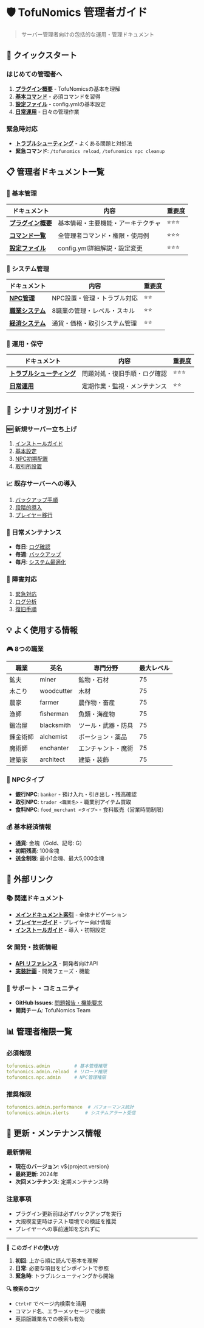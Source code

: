 # 🛡️ TofuNomics 管理者ガイド

> サーバー管理者向けの包括的な運用・管理ドキュメント

## 🚀 クイックスタート

### はじめての管理者へ
1. **[プラグイン概要](overview.md)** - TofuNomicsの基本を理解
2. **[基本コマンド](commands.md#基本管理コマンド)** - 必須コマンドを習得
3. **[設定ファイル](configuration.md)** - config.ymlの基本設定
4. **[日常運用](daily-operations.md)** - 日々の管理作業

### 緊急時対応
- **[トラブルシューティング](troubleshooting.md)** - よくある問題と対処法
- **緊急コマンド**: `/tofunomics reload`, `/tofunomics npc cleanup`

## 📋 管理者ドキュメント一覧

### 🔧 基本管理
| ドキュメント | 内容 | 重要度 |
|------------|------|--------|
| **[プラグイン概要](overview.md)** | 基本情報・主要機能・アーキテクチャ | ⭐⭐⭐ |
| **[コマンド一覧](commands.md)** | 全管理者コマンド・権限・使用例 | ⭐⭐⭐ |
| **[設定ファイル](configuration.md)** | config.yml詳細解説・設定変更 | ⭐⭐⭐ |

### 🤖 システム管理
| ドキュメント | 内容 | 重要度 |
|------------|------|--------|
| **[NPC管理](npc-management.md)** | NPC設置・管理・トラブル対応 | ⭐⭐ |
| **[職業システム](job-system.md)** | 8職業の管理・レベル・スキル | ⭐⭐ |
| **[経済システム](economy.md)** | 通貨・価格・取引システム管理 | ⭐⭐ |

### 🚨 運用・保守
| ドキュメント | 内容 | 重要度 |
|------------|------|--------|
| **[トラブルシューティング](troubleshooting.md)** | 問題対処・復旧手順・ログ確認 | ⭐⭐⭐ |
| **[日常運用](daily-operations.md)** | 定期作業・監視・メンテナンス | ⭐⭐ |

## 🎯 シナリオ別ガイド

### 🆕 新規サーバー立ち上げ
1. [インストールガイド](../install-guide.md)
2. [基本設定](configuration.md#基本設定)
3. [NPC初期配置](npc-management.md#初期セットアップ)
4. [取引所設置](economy.md#取引システム設定)

### 📈 既存サーバーへの導入
1. [バックアップ手順](troubleshooting.md#バックアップ・復旧手順)
2. [段階的導入](configuration.md#段階的導入)
3. [プレイヤー移行](daily-operations.md#プレイヤーサポート)

### 🔧 日常メンテナンス
- **毎日**: [ログ確認](daily-operations.md#毎日)
- **毎週**: [バックアップ](daily-operations.md#毎週)
- **毎月**: [システム最適化](daily-operations.md#毎月)

### 🚨 障害対応
1. [緊急対応](troubleshooting.md#緊急対応)
2. [ログ分析](troubleshooting.md#ログファイル確認)
3. [復旧手順](troubleshooting.md#バックアップ・復旧手順)

## 💡 よく使用する情報

### 🎮 8つの職業
| 職業 | 英名 | 専門分野 | 最大レベル |
|------|------|----------|-----------|
| 鉱夫 | miner | 鉱物・石材 | 75 |
| 木こり | woodcutter | 木材 | 75 |
| 農家 | farmer | 農作物・畜産 | 75 |
| 漁師 | fisherman | 魚類・海産物 | 75 |
| 鍛冶屋 | blacksmith | ツール・武器・防具 | 75 |
| 錬金術師 | alchemist | ポーション・薬品 | 75 |
| 魔術師 | enchanter | エンチャント・魔術 | 75 |
| 建築家 | architect | 建築・装飾 | 75 |

### 🤖 NPCタイプ
- **銀行NPC**: `banker` - 預け入れ・引き出し・残高確認
- **取引NPC**: `trader <職業名>` - 職業別アイテム買取
- **食料NPC**: `food_merchant <タイプ>` - 食料販売（営業時間制限）

### 💰 基本経済情報
- **通貨**: 金塊（Gold、記号: G）
- **初期残高**: 100金塊
- **送金制限**: 最小1金塊、最大5,000金塊

## 🔗 外部リンク

### 📚 関連ドキュメント
- **[メインドキュメント索引](../README.md)** - 全体ナビゲーション
- **[プレイヤーガイド](../user-guide.md)** - プレイヤー向け情報
- **[インストールガイド](../install-guide.md)** - 導入・初期設定

### 🛠️ 開発・技術情報
- **[API リファレンス](../api-reference.md)** - 開発者向けAPI
- **[実装計画](../implementation-plan.md)** - 開発フェーズ・機能

### 💬 サポート・コミュニティ
- **GitHub Issues**: [問題報告・機能要求](https://github.com/tofu-server/TofuNomics/issues)
- **開発チーム**: TofuNomics Team

## 📊 管理者権限一覧

### 必須権限
```yaml
tofunomics.admin         # 基本管理権限
tofunomics.admin.reload  # リロード権限
tofunomics.npc.admin     # NPC管理権限
```

### 推奨権限
```yaml
tofunomics.admin.performance  # パフォーマンス統計
tofunomics.admin.alerts      # システムアラート受信
```

## 📝 更新・メンテナンス情報

### 最新情報
- **現在のバージョン**: v${project.version}
- **最終更新**: 2024年
- **次回メンテナンス**: 定期メンテナンス時

### 注意事項
- プラグイン更新前は必ずバックアップを実行
- 大規模変更時はテスト環境での検証を推奨
- プレイヤーへの事前通知を忘れずに

---

**📖 このガイドの使い方**
1. **初回**: 上から順に読んで基本を理解
2. **日常**: 必要な項目をピンポイントで参照
3. **緊急時**: トラブルシューティングから開始

**🔍 検索のコツ**
- `Ctrl+F` でページ内検索を活用
- コマンド名、エラーメッセージで検索
- 英語版職業名での検索も有効